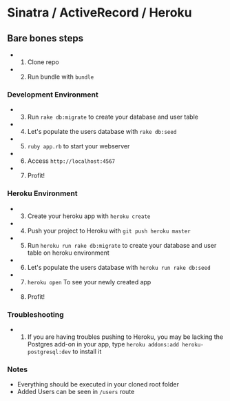 # Sinatra / ActiveRecord / Heroku
## Bare bones steps
* 1. Clone repo
* 2. Run bundle with `bundle`

### Development Environment
* 3. Run `rake db:migrate` to create your database and user table
* 4. Let's populate the users database with `rake db:seed`
* 5. `ruby app.rb` to start your webserver
* 6. Access `http://localhost:4567`
* 7. Profit!

### Heroku Environment
* 3. Create your heroku app with `heroku create`
* 4. Push your project to Heroku with `git push heroku master`
* 5. Run `heroku run rake db:migrate` to create your database and user table on heroku
environment
* 6. Let's populate the users database with `heroku run rake db:seed`
* 7. `heroku open` To see your newly created app
* 8. Profit!

### Troubleshooting
* 1. If you are having troubles pushing to Heroku, you may be lacking the Postgres add-on in your app, type `heroku addons:add heroku-postgresql:dev` to install it

### Notes
* Everything should be executed in your cloned root folder
* Added Users can be seen in `/users` route